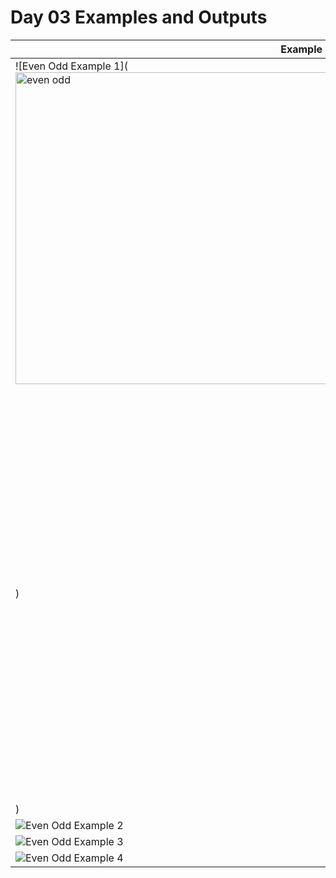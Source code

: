 # Day 03 Examples and Outputs

| Example | Output |
|--------|--------|
| ![Even Odd Example 1](<img width="909" height="499" alt="even odd" src="https://github.com/user-attachments/assets/88f6a336-1b15-423b-ad18-92cf0ca9f4e7" />
) | ![Bill 1](<img width="952" height="638" alt="bill" src="https://github.com/user-attachments/assets/8489a5f0-aeb4-4814-b612-03e1e0ae1ef4" />
) |
| ![Even Odd Example 2](https://github.com/user-attachments/assets/072c8453-0947-49ac-a793-a974e052fa59) | ![Even Odd Output 2](https://github.com/user-attachments/assets/072c8453-0947-49ac-a793-a974e052fa59) |
| ![Even Odd Example 3](https://github.com/user-attachments/assets/072c8453-0947-49ac-a793-a974e052fa59) | ![Even Odd Output 3](https://github.com/user-attachments/assets/072c8453-0947-49ac-a793-a974e052fa59) |
| ![Even Odd Example 4](https://github.com/user-attachments/assets/072c8453-0947-49ac-a793-a974e052fa59) | ![Even Odd Output 4](https://github.com/user-attachments/assets/072c8453-0947-49ac-a793-a974e052fa59) |

